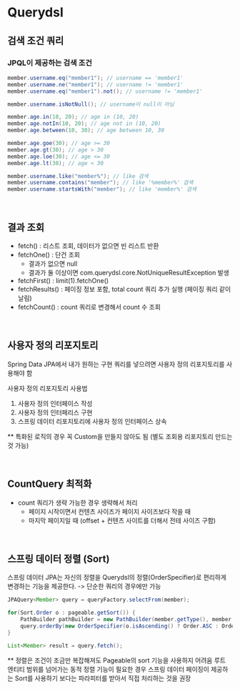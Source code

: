 # Querydsl

## 검색 조건 쿼리

### JPQL이 제공하는 검색 조건

```java
member.username.eq("member1"); // username == 'member1'
member.username.ne("member1"); // username != 'member1'
member.username.eq("member1").not(); // username != 'member1'

member.username.isNotNull(); // username이 null이 아님

member.age.in(10, 20); // age in (10, 20)
member.age.notIn(10, 20); // age not in (10, 20)
member.age.between(10, 30); // age between 10, 30

member.age.goe(30); // age >= 30
member.age.gt(30); // age > 30
member.age.loe(30); // age <= 30
member.age.lt(30); // age < 30

member.username.like("member%"); // like 검색
member.username.contains("member"); // like '%member%' 검색
member.username.startsWith("member"); // like 'member%' 검색
```

<br>



## 결과 조회

- fetch() : 리스트 조회, 데이터가 없으면 빈 리스트 반환
- fetchOne() : 단건 조회
  - 결과가 없으면 null
  - 결과가 둘 이상이면 com.querydsl.core.NotUniqueResultException 발생
- fetchFirst() : limit(1).fetchOne()
- fetchResults() : 페이징 정보 포함, total count 쿼리 추가 실행 (페이징 쿼리 같이 날림)
- fetchCount() : count 쿼리로 변경해서 count 수 조회

<br>



## 사용자 정의 리포지토리

Spring Data JPA에서 내가 원하는 구현 쿼리를 넣으려면 사용자 정의 리포지토리를 사용해야 함



사용자 정의 리포지토리 사용법

1. 사용자 정의 인터페이스 작성
2. 사용자 정의 인터페리스 구현
3. 스프링 데이터 리포지토리에 사용자 정의 인터페이스 상속



** 특화된 로직의 경우 꼭 Custom을 만들지 않아도 됨 (별도 조회용 리포지토리 만드는 것 가능)

<br>

## CountQuery 최적화  

- count 쿼리가 생략 가능한 경우 생략해서 처리
  - 페이지 시작이면서 컨텐츠 사이즈가 페이지 사이즈보다 작을 때
  - 마지막 페이지일 때 (offset + 컨텐츠 사이트를 더해서 전테 사이즈 구함)

<br>

## 스프링 데이터 정렬 (Sort)

스프링 데이터 JPA는 자신의 정렬을 Querydsl의 정렬(OrderSpecifier)로 편리하게 변경하는 기능을 제공한다.
-> 단순한 쿼리의 경우에만 가능

```java
JPAQuery<Member> query = queryFactory.selectFrom(member);

for(Sort.Order o : pageable.getSort()) {
    PathBuilder pathBuilder = new PathBuilder(member.getType(), member.getMetadata());
	query.orderBy(new OrderSpecifier(o.isAscending() ? Order.ASC : Order.DESC, pathBuilder.get(o.getProperty())));
}

List<Member> result = query.fetch();
```

** 정렬은 조건이 조금만 복잡해져도 Pageable의 sort 기능을 사용하지 어려움 루트 엔티티 범위를 넘어가는 동적 정렬 기능이 필요한 경우 스프링 데이터 페이징이 제공하는 Sort를 사용하기 보다는 파라피터를 받아서 직접 처리하는 것을 권장